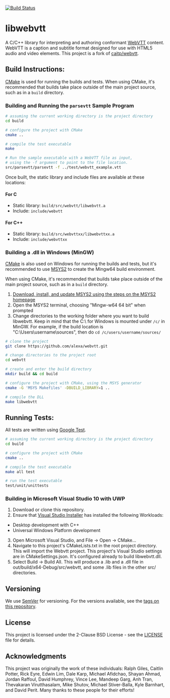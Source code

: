 [![Build Status](https://travis-ci.org/alexa/webvtt.svg?branch=master)](https://travis-ci.org/alexa/webvtt)

# libwebvtt
A C/C++ library for interpreting and authoring conformant [WebVTT](https://www.w3.org/TR/webvtt1/) content. WebVTT is a
caption and subtitle format designed for use with HTML5 audio and video elements. This project is a fork of 
[caitp/webvtt](https://github.com/caitp/webvtt).

## Build Instructions:

[CMake](https://cmake.org/) is used for running the builds and tests. When using CMake, it's recommended that builds 
take place outside of the main project source, such as in a `build` directory.


### Building and Running the `parsevtt` Sample Program

```bash
# assuming the current working directory is the project directory
cd build

# configure the project with CMake
cmake ..

# compile the test executable
make

# Run the sample executable with a WebVTT file as input,
# using the -f argument to point to the file location.
src/parsevtt/parsevtt -f ../test/webvtt_example.vtt
```

Once built, the static library and include files are available at these locations:

#### For C
* Static library: `build/src/webvtt/libwebvtt.a`
* Include: `include/webvtt`

#### For C++
* Static library: `build/src/webvttxx/libwebvttxx.a`
* Include: `include/webvttxx`

### Building a .dll in Windows (MinGW)
[CMake](https://cmake.org/) is also used on Windows for running the builds and tests, but it's recommended to use [MSYS2](https://www.msys2.org/) to create the Mingw64 build environment.

When using CMake, it's recommended that builds take place outside of the main project source, such as in a `build` directory.

1. [Download, install, and update MSYS2 using the steps on the MSYS2 homepage](https://www.msys2.org/)
2. Open the MSYS2 terminal, choosing "Mingw-w64 64 bit" when prompted
3. Change directories to the working folder where you want to build libwebvtt. Keep in mind that the C:\ for Windows is mounted under `/c/` in MinGW. For example, if the build location is "C:\Users\username\sources\", then do `cd /c/users/username/sources/`

```bash
# clone the project
git clone https://github.com/alexa/webvtt.git

# change directories to the project root
cd webvtt

# create and enter the build directory
mkdir build && cd build

# configure the project with CMake, using the MSYS generator
cmake -G 'MSYS Makefiles' -DBUILD_LIBRARY=1 ..

# compile the DLL
make libwebvtt
```

## Running Tests:

All tests are written using [Google Test](https://github.com/google/googletest).

```bash
# assuming the current working directory is the project directory
cd build

# configure the project with CMake
cmake ..

# compile the test executable
make all test

# run the test executable
test/unit/unittests
```

### Building in Microsoft Visual Studio 10 with UWP
1. Download or clone this repository.
2. Ensure that [Visual Studio Installer](https://docs.microsoft.com/en-us/visualstudio/install/install-visual-studio?view=vs-2019) has installed the following Workloads:
  * Desktop development with C++
  * Universal Windows Platform development
3. Open Microsoft Visual Studio, and File -> Open -> CMake...
4. Navigate to this project's CMakeLists.txt in the root project directory. This will import the Webvtt project. This project's Visual Studio settings are in CMakeSettings.json. It's configured already to build libwebvtt.dll.
5. Select Build -> Build All. This will produce a .lib and a .dll file in out/build/x64-Debug/src/webvtt, and some .lib files in the other src/ directories.

## Versioning

We use [SemVer](http://semver.org/) for versioning. For the versions available, see the [tags on this repository](https://github.com/alexa/webvtt/tags). 


## License

This project is licensed under the 2-Clause BSD License - see the [LICENSE](LICENSE) file for details.


## Acknowledgments

This project was originally the work of these individuals: Ralph Giles, Caitlin Potter, Rick Eyre, Edwin Lim, Dale Karp, 
Michael Afidchao, Shayan Ahmad, Jordan Raffoul, David Humphrey, Vince Lee, Mandeep Garg, Anh Tran, 
Thevakaran Virutthasalam, Mike Shutov, Michael Stiver-Balla, Kyle Barnhart, and David Perit. Many thanks to these people
for their efforts!
